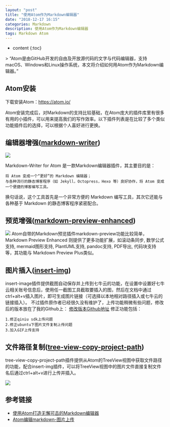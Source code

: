 ```yaml
---
layout: "post"
title: "使用Atom作为Markdown编辑器"
date: "2018-12-17 16:15"
categories: Markdown
description: 使用Atom作为Markdown编辑器
tags: Markdown Atom
---
```


*   content
    {:toc}

<div class="postImg" style="background-image:url(http://pjpst7ucp.bkt.clouddn.com/2018-9ed086df.png)"></div>
> “Atom是由GitHub开发的自由及开放源代码的文字与代码编辑器，支持macOS、Windows和Linux操作系统，本文将介绍如何用Atom作为Markdown编辑器。”

## Atom安装

下载安装Atom：<https://atom.io/>

Atom安装完成后，对Markdown的支持比较基础，在Atom庞大的插件库里有很多有用的小插件，可以用来提高我们的写作效率。以下插件列表是在比较了多个类似功能插件后的选择，可以根据个人喜好进行更换。

## 编辑器增强([markdown-writer](https://atom.io/packages/markdown-writer))

![](http://pjpst7ucp.bkt.clouddn.com/2018-7afd4ee4.gif)

Markdown-Writer for Atom 是一款Markdown编辑器插件，其主要目的是：

    将 Atom 变成一个“更好”的 Markdown 编辑器；
    与各种流行的静态博客程序（如 Jekyll，Octopress，Hexo 等）良好协作，将 Atom 变成一个便捷的博客编写工具。

换句话说，这个工具首先是一个非常方便的 Markdown 编写工具，其次它还能与各种基于 Markdown 的静态博客程序紧密配合。

## 预览增强([markdown-preview-enhanced](https://atom.io/packages/markdown-preview-enhanced))

![](http://pjpst7ucp.bkt.clouddn.com/2018-47fbbb15.png)
Atom自带的Markdown预览插件markdown-preview功能比较简单，Markdown Preview Enhanced 则提供了更多功能扩展，如滚动条同步, 数学公式支持, mermaid图形支持, PlantUML支持, pandoc支持, PDF导出, 代码块支持等，其功能与 Markdown Preview Plus类似。

## 图片插入([insert-img](https://atom.io/packages/insert-img))

insert-image插件提供截图自动保存并上传到七牛云的功能，在设置中设置好七牛云相关账号信息后，使用任一截图工具截取要插入的图，然后在文档中通过ctrl+alt+v插入图片，即可生成图片链接（可选择以本地相对路径插入或七牛云的链接插入）。
不过插件原作者已经很久没有维护了，上传功能稍微有些问题，修改后的版本放在了我的Github上：
[修改版本Github地址](https://github.com/lizhiyong2000/insert-img)
修正功能包括：

    1.修正qiniu sdk上传问题
    2.修正ubuntu下图片文件复制上传问题
    3.加入GIF上传支持

## 文件路径复制([tree-view-copy-project-path](https://atom.io/packages/tree-view-copy-project-path))

tree-view-copy-project-path插件提供从Atom的TreeView视图中获取文件路径的功能，配合insert-img插件，可以将TreeView视图中的图片文件直接复制文件名后通过ctrl+alt+v进行上传并插入。

![](http://pjpst7ucp.bkt.clouddn.com/2018-09f2ca7f.gif)

## 参考链接

-   [使用Atom打造无懈可击的Markdown编辑器](https://www.cnblogs.com/fanzhidongyzby/p/6637084.html)
-   [Atom编辑markdown-图片上传](https://www.jianshu.com/p/fa30b769c5cc)
